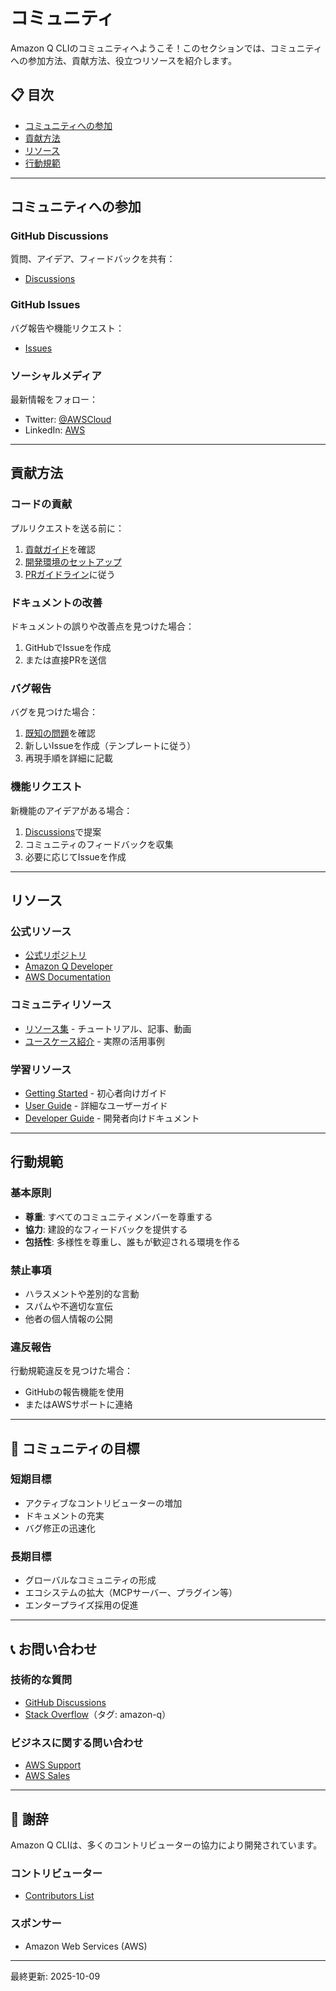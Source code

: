 # コミュニティ

Amazon Q CLIのコミュニティへようこそ！このセクションでは、コミュニティへの参加方法、貢献方法、役立つリソースを紹介します。

## 📋 目次

- [コミュニティへの参加](#コミュニティへの参加)
- [貢献方法](#貢献方法)
- [リソース](#リソース)
- [行動規範](#行動規範)

---

## コミュニティへの参加

### GitHub Discussions
質問、アイデア、フィードバックを共有：
- [Discussions](https://github.com/aws/amazon-q-developer-cli/discussions)

### GitHub Issues
バグ報告や機能リクエスト：
- [Issues](https://github.com/aws/amazon-q-developer-cli/issues)

### ソーシャルメディア
最新情報をフォロー：
- Twitter: [@AWSCloud](https://twitter.com/AWSCloud)
- LinkedIn: [AWS](https://www.linkedin.com/company/amazon-web-services/)

---

## 貢献方法

### コードの貢献
プルリクエストを送る前に：
1. [貢献ガイド](contributing.md)を確認
2. [開発環境のセットアップ](../../02_for-developers/01_contributing/development-setup.md)
3. [PRガイドライン](../../02_for-developers/01_contributing/pull-request-guide.md)に従う

### ドキュメントの改善
ドキュメントの誤りや改善点を見つけた場合：
1. GitHubでIssueを作成
2. または直接PRを送信

### バグ報告
バグを見つけた場合：
1. [既知の問題](https://github.com/aws/amazon-q-developer-cli/issues)を確認
2. 新しいIssueを作成（テンプレートに従う）
3. 再現手順を詳細に記載

### 機能リクエスト
新機能のアイデアがある場合：
1. [Discussions](https://github.com/aws/amazon-q-developer-cli/discussions)で提案
2. コミュニティのフィードバックを収集
3. 必要に応じてIssueを作成

---

## リソース

### 公式リソース
- [公式リポジトリ](https://github.com/aws/amazon-q-developer-cli)
- [Amazon Q Developer](https://aws.amazon.com/q/developer/)
- [AWS Documentation](https://docs.aws.amazon.com/)

### コミュニティリソース
- [リソース集](resources.md) - チュートリアル、記事、動画
- [ユースケース紹介](showcase.md) - 実際の活用事例

### 学習リソース
- [Getting Started](../../01_for-users/01_getting-started/README.md) - 初心者向けガイド
- [User Guide](../../01_for-users/README.md) - 詳細なユーザーガイド
- [Developer Guide](../../02_for-developers/README.md) - 開発者向けドキュメント

---

## 行動規範

### 基本原則
- **尊重**: すべてのコミュニティメンバーを尊重する
- **協力**: 建設的なフィードバックを提供する
- **包括性**: 多様性を尊重し、誰もが歓迎される環境を作る

### 禁止事項
- ハラスメントや差別的な言動
- スパムや不適切な宣伝
- 他者の個人情報の公開

### 違反報告
行動規範違反を見つけた場合：
- GitHubの報告機能を使用
- またはAWSサポートに連絡

---

## 🎯 コミュニティの目標

### 短期目標
- アクティブなコントリビューターの増加
- ドキュメントの充実
- バグ修正の迅速化

### 長期目標
- グローバルなコミュニティの形成
- エコシステムの拡大（MCPサーバー、プラグイン等）
- エンタープライズ採用の促進

---

## 📞 お問い合わせ

### 技術的な質問
- [GitHub Discussions](https://github.com/aws/amazon-q-developer-cli/discussions)
- [Stack Overflow](https://stackoverflow.com/questions/tagged/amazon-q)（タグ: amazon-q）

### ビジネスに関する問い合わせ
- [AWS Support](https://aws.amazon.com/contact-us/)
- [AWS Sales](https://aws.amazon.com/contact-us/sales-support/)

---

## 🙏 謝辞

Amazon Q CLIは、多くのコントリビューターの協力により開発されています。

### コントリビューター
- [Contributors List](https://github.com/aws/amazon-q-developer-cli/graphs/contributors)

### スポンサー
- Amazon Web Services (AWS)

---

最終更新: 2025-10-09
